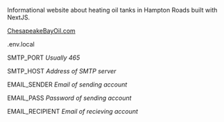 Informational website about heating oil tanks in Hampton Roads built with NextJS.

[ChesapeakeBayOil.com](https://www.chesapeakebayoil.com)

.env.local

  SMTP_PORT       *Usually 465*
  
  SMTP_HOST       *Address of SMTP server*
  
  EMAIL_SENDER    *Email of sending account*
  
  EMAIL_PASS      *Password of sending account*
  
  EMAIL_RECIPIENT *Email of recieving account*
